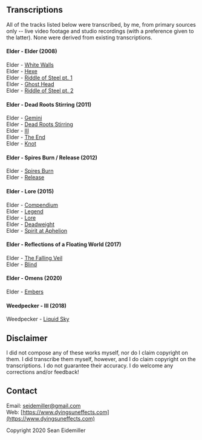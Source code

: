 ## Transcriptions

All of the tracks listed below were transcribed, by me, from primary sources only -- live video footage and studio recordings (with a preference given to the latter). None were derived from existing transcriptions.

#### Elder - Elder (2008)

Elder - [White Walls](https://github.com/doomsean/tabs/blob/master/Elder/Elder/01%20White%20Walls.txt)  
Elder - [Hexe](https://github.com/doomsean/tabs/blob/master/Elder/Elder/02%20Hexe.txt)  
Elder - [Riddle of Steel pt. 1](https://github.com/doomsean/tabs/blob/master/Elder/Elder/03%20Riddle%20of%20Steel%20pt1.txt)  
Elder - [Ghost Head](https://github.com/doomsean/tabs/blob/master/Elder/Elder/04%20Ghost%20Head.txt)  
Elder - [Riddle of Steel pt. 2](https://github.com/doomsean/tabs/blob/master/Elder/Elder/05%20Riddle%20of%20Steel%20pt2.txt)

#### Elder - Dead Roots Stirring (2011)

Elder - [Gemini](https://github.com/doomsean/tabs/blob/master/Elder/DRS/01%20Gemini.txt)  
Elder - [Dead Roots Stirring](https://github.com/doomsean/tabs/blob/master/Elder/DRS/02%20Dead%20Roots%20Stirring.txt)  
Elder - [III](https://github.com/doomsean/tabs/blob/master/Elder/DRS/03%20III.txt)  
Elder - [The End](https://github.com/doomsean/tabs/blob/master/Elder/DRS/04%20The%20End.txt)  
Elder - [Knot](https://github.com/doomsean/tabs/blob/master/Elder/DRS/05%20Knot.txt)

#### Elder - Spires Burn / Release (2012)

Elder - [Spires Burn](https://github.com/doomsean/tabs/blob/master/Elder/Spires/01%20Spires%20Burn.txt)  
Elder - [Release](https://github.com/doomsean/tabs/blob/master/Elder/Spires/02%20Release.txt)

#### Elder - Lore (2015)

Elder - [Compendium](https://github.com/doomsean/tabs/blob/master/Elder/Lore/01%20Compendium.txt)  
Elder - [Legend](https://github.com/doomsean/tabs/blob/master/Elder/Lore/02%20Legend.txt)  
Elder - [Lore](https://github.com/doomsean/tabs/blob/master/Elder/Lore/03%20Lore.txt)  
Elder - [Deadweight](https://github.com/doomsean/tabs/blob/master/Elder/Lore/04%20Deadweight.txt)  
Elder - [Spirit at Aphelion](https://github.com/doomsean/tabs/blob/master/Elder/Lore/05%20Spirit%20at%20Aphelion.txt)

#### Elder - Reflections of a Floating World (2017)

Elder - [The Falling Veil](https://github.com/doomsean/tabs/blob/master/Elder/Reflections/02%20The%20Falling%20Veil.txt)  
Elder - [Blind](https://github.com/doomsean/tabs/blob/master/Elder/Reflections/04%20Blind.txt)

#### Elder - Omens (2020)

Elder - [Embers](https://github.com/doomsean/tabs/blob/master/Elder/Omens/04%20Embers.txt)

#### Weedpecker - III (2018)

Weedpecker - [Liquid Sky](https://github.com/doomsean/tabs/blob/master/Weedpecker/III/03%20Liquid%20Sky.txt)

## Disclaimer

I did not compose any of these works myself, nor do I claim copyright on them. I did transcribe them myself, however, and I do claim copyright on the transcriptions. I do not guarantee their accuracy. I do welcome any corrections and/or feedback!

## Contact

Email: [seidemiller@gmail.com](mailto:seidemiller@gmail.com)  
Web: [https://www.dyingsuneffects.com](https://www.dyingsuneffects.com)

Copyright 2020 Sean Eidemiller
